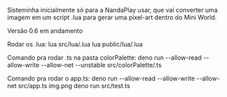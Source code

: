 Sisteminha inicialmente só para a NandaPlay usar, que vai converter uma imagem em um script .lua para gerar uma pixel-art dentro do Mini World.

Versão 0.6 em andamento

Rodar os .lua:
lua src/lua/.lua
lua public/lua/.lua

Comando pra rodar .ts na pasta colorPalette:
deno run --allow-read --allow-write --allow-net --unstable src/colorPalette/.ts

Comando pra rodar o app.ts:
deno run --allow-read --allow-write --allow-net src/app.ts img.png
deno run src/test.ts